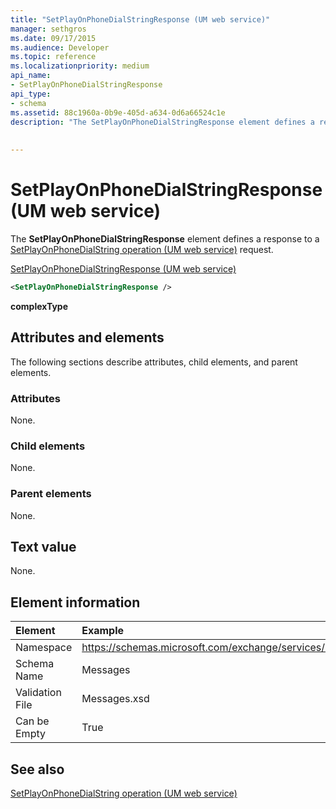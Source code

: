 ```yaml
---
title: "SetPlayOnPhoneDialStringResponse (UM web service)"
manager: sethgros
ms.date: 09/17/2015
ms.audience: Developer
ms.topic: reference
ms.localizationpriority: medium
api_name:
- SetPlayOnPhoneDialStringResponse
api_type:
- schema
ms.assetid: 88c1960a-0b9e-405d-a634-0d6a66524c1e
description: "The SetPlayOnPhoneDialStringResponse element defines a response to a SetPlayOnPhoneDialString operation (UM web service) request."
 
 
---
```


# SetPlayOnPhoneDialStringResponse (UM web service)

The **SetPlayOnPhoneDialStringResponse** element defines a response to a [SetPlayOnPhoneDialString operation (UM web service)](setplayonphonedialstring-operation-um-web-service.md) request. 
  
[SetPlayOnPhoneDialStringResponse (UM web service)](setplayonphonedialstringresponse-um-web-service.md)
  
```xml
<SetPlayOnPhoneDialStringResponse />
```

 **complexType**
## Attributes and elements

The following sections describe attributes, child elements, and parent elements.
  
### Attributes

None.
  
### Child elements

None.
  
### Parent elements

None.
  
## Text value

None.
  
## Element information

| Element | Example |
|:-----|:-----|
|Namespace  <br/> |https://schemas.microsoft.com/exchange/services/2006/messages  <br/> |
|Schema Name  <br/> |Messages  <br/> |
|Validation File  <br/> |Messages.xsd  <br/> |
|Can be Empty  <br/> |True  <br/> |
   
## See also



[SetPlayOnPhoneDialString operation (UM web service)](setplayonphonedialstring-operation-um-web-service.md)


